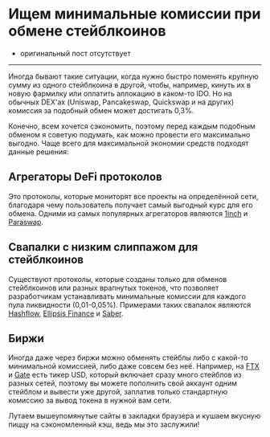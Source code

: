 # Ищем минимальные комиссии при обмене стейблкоинов
- оригинальный пост отсутствует
---

Иногда бывают такие ситуации, когда нужно быстро поменять крупную сумму из одного стейблкоина в другой, чтобы, например, кинуть их в новую фармилку или оплатить аллокацию в каком-то IDO. Но на обычных DEX'ах (Uniswap, Pancakeswap, Quickswap и на других) комиссия за подобный обмен может достигать 0,3%.

Конечно, всем хочется сэкономить, поэтому перед каждым подобным обменом я советую подумать, как можно провести его максимально выгодно. Чаще всего для максимальной экономии средств подходят данные решения:

## Агрегаторы DeFi протоколов
Это протоколы, которые мониторят все проекты на определённой сети, благодаря чему пользователь получает самый выгодный курс для его обмена. Одними из самых популярных агрегаторов являются [1inch](https://app.1inch.io/) и [Paraswap](https://paraswap.io/). 

## Свапалки с низким слиппажом для стейблкоинов
Существуют протоколы, которые созданы только для обменов стейблкоинов или разных врапнутых токенов, что позволяет разработчикам устанавливать минимальные комиссии для каждого пула ликвидности (0,01-0,05%). Примерами таких свапалок являются [Hashflow](https://www.hashflow.com/), [Ellipsis Finance](https://ellipsis.finance/) и [Saber](https://app.saber.so/).

## Биржи
Иногда даже через биржи можно обменять стейблы либо с какой-то минимальной комиссией, либо даже совсем без неё. Например, на [FTX](https://ftx.com/referrals#a=12668201) и [Gate](https://www.gate.io/signup/2682816) есть тикер USD, который включает сразу много стейблов из разных сетей, поэтому вы можете пополнить свой аккаунт одним стейблом и вывести уже другой, заплатив только стандартную комиссию за вывод токена в нужной вам сети.

Лутаем вышеупомянутые сайты в закладки браузера и кушаем вкусную пиццу на сэкономленный кэш, ведь мы это заслужили!